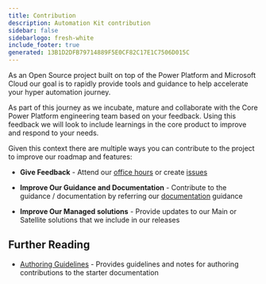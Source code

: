 ```yaml
---
title: Contribution
description: Automation Kit contribution
sidebar: false
sidebarlogo: fresh-white
include_footer: true
generated: 13B1D2DFB79714889F5E0CF82C17E1C7506D015C
---
```


As an Open Source project built on top of the Power Platform and Microsoft Cloud our goal is to rapidly provide tools and guidance to help accelerate your hyper automation journey.

As part of this journey as we incubate, mature and collaborate with the Core Power Platform engineering team based on your feedback. Using this feedback we will look to include learnings in the core product to improve and respond to your needs.

Given this context there are multiple ways you can contribute to the project to improve our roadmap and features:

- **Give Feedback** - Attend our [office hours](/en-gb/office-hours) or create [issues](/en-gb/contribution/feedback)

- **Improve Our Guidance and Documentation** - Contribute to the guidance / documentation by referring our [documentation](/en-gb/contribution/documentation) guidance

- **Improve Our Managed solutions** - Provide updates to our Main or Satellite solutions that we include in our releases

## Further Reading

- [Authoring Guidelines](/en-gb/contribution/authoring) - Provides guidelines and notes for authoring contributions to the starter documentation
